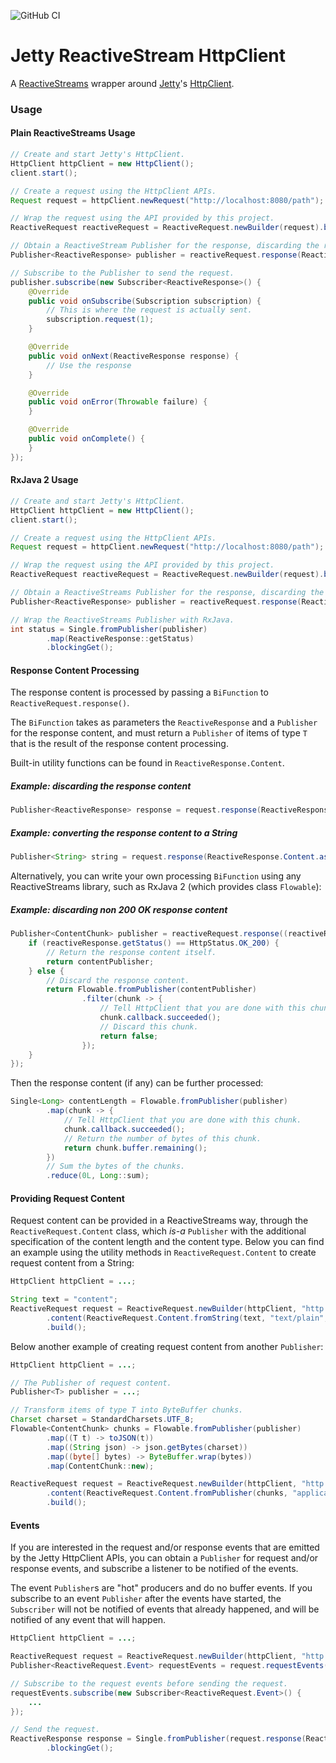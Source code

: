![GitHub CI](https://github.com/jetty-project/jetty-reactive-httpclient/workflows/GitHub%20CI/badge.svg)

# Jetty ReactiveStream HttpClient

A [ReactiveStreams](http://www.reactive-streams.org/) wrapper around 
[Jetty](https://eclipse.org/jetty)'s 
[HttpClient](http://www.eclipse.org/jetty/documentation/current/http-client.html).

### Usage

#### Plain ReactiveStreams Usage

```java
// Create and start Jetty's HttpClient.
HttpClient httpClient = new HttpClient();
client.start();

// Create a request using the HttpClient APIs.
Request request = httpClient.newRequest("http://localhost:8080/path");

// Wrap the request using the API provided by this project.
ReactiveRequest reactiveRequest = ReactiveRequest.newBuilder(request).build();

// Obtain a ReactiveStream Publisher for the response, discarding the response content.
Publisher<ReactiveResponse> publisher = reactiveRequest.response(ReactiveResponse.Content.discard());

// Subscribe to the Publisher to send the request.
publisher.subscribe(new Subscriber<ReactiveResponse>() {
    @Override
    public void onSubscribe(Subscription subscription) {
        // This is where the request is actually sent.
        subscription.request(1);
    }

    @Override
    public void onNext(ReactiveResponse response) {
        // Use the response
    }

    @Override
    public void onError(Throwable failure) {
    }

    @Override
    public void onComplete() {
    }
});
```

#### RxJava 2 Usage

```java
// Create and start Jetty's HttpClient.
HttpClient httpClient = new HttpClient();
client.start();

// Create a request using the HttpClient APIs.
Request request = httpClient.newRequest("http://localhost:8080/path");

// Wrap the request using the API provided by this project.
ReactiveRequest reactiveRequest = ReactiveRequest.newBuilder(request).build();

// Obtain a ReactiveStreams Publisher for the response, discarding the response content.
Publisher<ReactiveResponse> publisher = reactiveRequest.response(ReactiveResponse.Content.discard());

// Wrap the ReactiveStreams Publisher with RxJava.
int status = Single.fromPublisher(publisher)
        .map(ReactiveResponse::getStatus)
        .blockingGet();
```

#### Response Content Processing

The response content is processed by passing a `BiFunction` to `ReactiveRequest.response()`.

The `BiFunction` takes as parameters the `ReactiveResponse` and a `Publisher` for the response
content, and must return a `Publisher` of items of type `T` that is the result of the response
content processing.

Built-in utility functions can be found in `ReactiveResponse.Content`.

##### Example: discarding the response content

```java
Publisher<ReactiveResponse> response = request.response(ReactiveResponse.Content.discard());
```

##### Example: converting the response content to a String

```java
Publisher<String> string = request.response(ReactiveResponse.Content.asString());
```

Alternatively, you can write your own processing `BiFunction` using any
ReactiveStreams library, such as RxJava 2 (which provides class `Flowable`):

##### Example: discarding non 200 OK response content

```java
Publisher<ContentChunk> publisher = reactiveRequest.response((reactiveResponse, contentPublisher) -> {
    if (reactiveResponse.getStatus() == HttpStatus.OK_200) {
        // Return the response content itself.
        return contentPublisher;
    } else {
        // Discard the response content.
        return Flowable.fromPublisher(contentPublisher)
                .filter(chunk -> {
                    // Tell HttpClient that you are done with this chunk.
                    chunk.callback.succeeded();
                    // Discard this chunk.
                    return false;
                });
    }
});
```

Then the response content (if any) can be further processed:

```java
Single<Long> contentLength = Flowable.fromPublisher(publisher)
        .map(chunk -> {
            // Tell HttpClient that you are done with this chunk.
            chunk.callback.succeeded();
            // Return the number of bytes of this chunk.
            return chunk.buffer.remaining();
        })
        // Sum the bytes of the chunks.
        .reduce(0L, Long::sum);
```

#### Providing Request Content

Request content can be provided in a ReactiveStreams way, through the `ReactiveRequest.Content`
class, which _is-a_ `Publisher` with the additional specification of the content length
and the content type.
Below you can find an example using the utility methods in `ReactiveRequest.Content`
to create request content from a String:

```java
HttpClient httpClient = ...;

String text = "content";
ReactiveRequest request = ReactiveRequest.newBuilder(httpClient, "http://localhost:8080/path")
        .content(ReactiveRequest.Content.fromString(text, "text/plain", StandardCharsets.UTF_8))
        .build();
```

Below another example of creating request content from another `Publisher`:

```java
HttpClient httpClient = ...;

// The Publisher of request content.
Publisher<T> publisher = ...;

// Transform items of type T into ByteBuffer chunks.
Charset charset = StandardCharsets.UTF_8;
Flowable<ContentChunk> chunks = Flowable.fromPublisher(publisher)
        .map((T t) -> toJSON(t))
        .map((String json) -> json.getBytes(charset))
        .map((byte[] bytes) -> ByteBuffer.wrap(bytes))
        .map(ContentChunk::new);

ReactiveRequest request = ReactiveRequest.newBuilder(httpClient, "http://localhost:8080/path")
        .content(ReactiveRequest.Content.fromPublisher(chunks, "application/json", charset))
        .build();
```

#### Events

If you are interested in the request and/or response events that are emitted
by the Jetty HttpClient APIs, you can obtain a `Publisher` for request and/or
response events, and subscribe a listener to be notified of the events.

The event `Publisher`s are "hot" producers and do no buffer events.
If you subscribe to an event `Publisher` after the events have started, the 
`Subscriber` will not be notified of events that already happened, and will
be notified of any event that will happen.

```java
HttpClient httpClient = ...;

ReactiveRequest request = ReactiveRequest.newBuilder(httpClient, "http://localhost:8080/path").build();
Publisher<ReactiveRequest.Event> requestEvents = request.requestEvents();

// Subscribe to the request events before sending the request.
requestEvents.subscribe(new Subscriber<ReactiveRequest.Event>() {
    ...
});

// Send the request.
ReactiveResponse response = Single.fromPublisher(request.response(ReactiveResponse.Content.discard()))
        .blockingGet();
```
